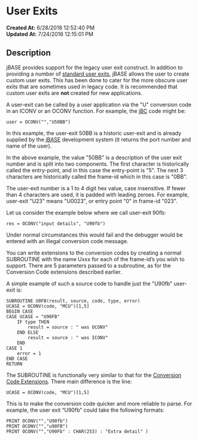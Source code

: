 # User Exits

**Created At:** 6/28/2018 12:52:40 PM  
**Updated At:** 7/24/2018 12:15:01 PM  


## Description 

jBASE provides support for the legacy user exit construct. In addition to providing a number of [standard user exits](324980-supported-user-exits), jBASE allows the user to create custom user exits. This has been done to cater for the more obscure user exits that are sometimes used in legacy code. It is recommended that custom user exits are **not** created for new applications.

A user-exit can be called by a user application via the "U" conversion code in an ICONV or an OCONV function. For example, the j<u>BC</u> code might be:

```
user = OCONV("","U50BB")
```

In this example, the user-exit 50BB is a historic user-exit and is already supplied by the <u>jBASE</u> development system (it returns the port number and name of the user).

In the above example, the value "50BB" is a description of the user exit number and is split into two components. The first character is historically called the entry-point, and in this case the entry-point is "5". The next 3 characters are historically called the frame-id which in this case is "0BB".

The user-exit number is a 1 to 4 digit hex value, case insensitive. If fewer than 4 characters are used, it is padded with leading zeroes. For example, user-exit "U23" means "U0023", or entry point "0" in frame-id "023".

Let us consider the example below where we call user-exit 90fb:

```
res = OCONV("input details", "U90fb")
```

Under normal circumstances this would fail and the debugger would be entered with an illegal conversion code message.

You can write extensions to the conversion codes by creating a normal SUBROUTINE with the name Uxxx for each of the frame-id’s you wish to support. There are 5 parameters passed to a subroutine, as for the Conversion Code extensions described earlier.

A simple example of such a source code to handle just the "U90fb" user-exit is:

```
SUBROUTINE U0FB(result, source, code, type, error)
UCASE = OCONV(code, "MCU")[1,5]
BEGIN CASE
CASE UCASE = "U90FB"
    IF type THEN
        result = source : " was OCONV"
    END ELSE
        result = source : " was ICONV"
    END
CASE 1
    error = 1
END CASE
RETURN
```

The SUBROUTINE is functionally very similar to that for the [Conversion Code Extensions](321293-jbcuserconversions). There main difference is the line:

```
UCASE = OCONV(code, "MCU")[1,5]
```

This is to make the conversion code quicker and more reliable to parse. For example, the user exit “U90fb” could take the following formats:

```
PRINT OCONV("","U90fb")
PRINT OCONV("","u90FB")
PRINT OCONV("","U90Fb" : CHAR(253) : "Extra detail" )
```
